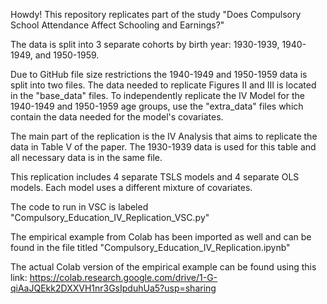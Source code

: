 Howdy! This repository replicates part of the study "Does Compulsory School Attendance Affect Schooling and Earnings?"

The data is split into 3 separate cohorts by birth year: 1930-1939, 1940-1949, and 1950-1959.

Due to GitHub file size restrictions the 1940-1949 and 1950-1959 data is split into two files. The data needed to replicate Figures II and III is located in the "base_data" files. 
To independently replicate the IV Model for the 1940-1949 and 1950-1959 age groups, use the "extra_data" files which contain the data needed for the model's covariates.

The main part of the replication is the IV Analysis that aims to replicate the data in Table V of the paper. 
The 1930-1939 data is used for this table and all necessary data is in the same file.

This replication includes 4 separate TSLS models and 4 separate OLS models. Each model uses a different mixture of covariates.

The code to run in VSC is labeled "Compulsory_Education_IV_Replication_VSC.py"

The empirical example from Colab has been imported as well and can be found in the file titled "Compulsory_Education_IV_Replication.ipynb"

The actual Colab version of the empirical example can be found using this link: https://colab.research.google.com/drive/1-G-qiAaJQEkk2DXXVH1nr3GsIpduhUa5?usp=sharing
